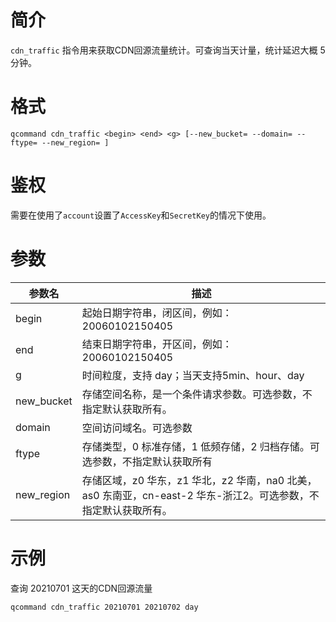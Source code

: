 # 简介

`cdn_traffic` 指令用来获取CDN回源流量统计。可查询当天计量，统计延迟大概 5 分钟。


# 格式
```
qcommand cdn_traffic <begin> <end> <g> [--new_bucket= --domain= --ftype= --new_region= ]
```

# 鉴权

需要在使用了`account`设置了`AccessKey`和`SecretKey`的情况下使用。

# 参数

|参数名|描述|
|-----|-----|
|begin|起始日期字符串，闭区间，例如： 20060102150405|
|end| 结束日期字符串，开区间，例如： 20060102150405|
|g|时间粒度，支持 day；当天支持5min、hour、day|
|new_bucket|存储空间名称，是一个条件请求参数。可选参数，不指定默认获取所有。|
|domain|空间访问域名。可选参数|
|ftype|存储类型，0 标准存储，1 低频存储，2 归档存储。可选参数，不指定默认获取所有|
|new_region|存储区域，z0 华东，z1 华北，z2 华南，na0 北美，as0 东南亚，cn-east-2 华东-浙江2。可选参数，不指定默认获取所有。|

# 示例

查询 20210701 这天的CDN回源流量
```
qcommand cdn_traffic 20210701 20210702 day
```

